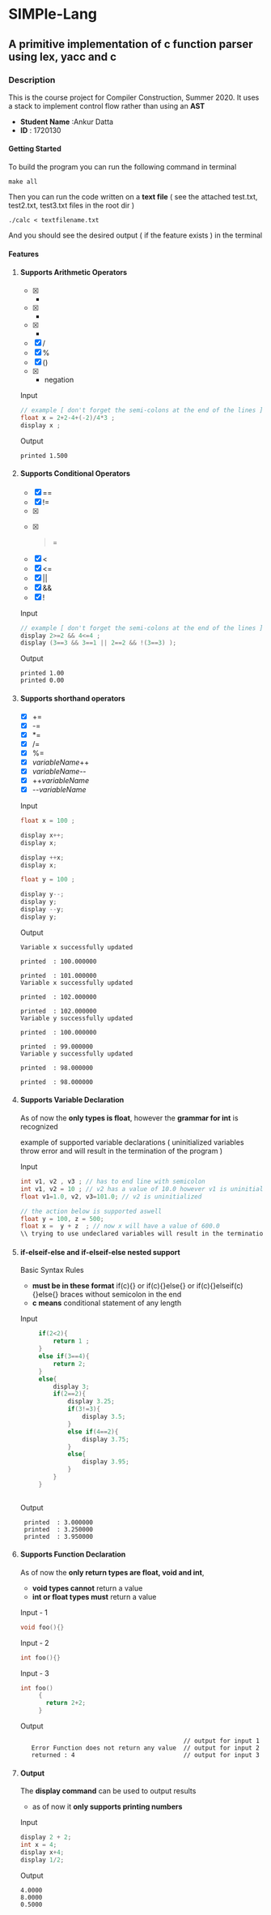 # SIMPle-Lang 
## A primitive implementation of c function parser using lex, yacc and c

### Description 
This is the course project for Compiler Construction, Summer 2020. It uses a stack to implement control flow rather than using an **AST**  

- **Student Name** :Ankur Datta
- **ID** : 1720130

#### Getting Started

To build the program you can run the following command in terminal
```console 
make all
```

Then you can run the code written on a **text file** ( see the attached test.txt, test2.txt, test3.txt files in the root dir )  

```console
./calc < textfilename.txt
```

And you should see the desired output ( if the feature exists ) in the terminal 

#### Features

1. #### Supports Arithmetic Operators
   - [x] +
   - [x] -
   - [x] *
   - [x] /
   - [x] %
   - [x] ()
   - [x] - negation
   
   Input
   
   ```c
   // example [ don't forget the semi-colons at the end of the lines ] 
   float x = 2+2-4+(-2)/4*3 ; 
   display x ; 
   ```
 
   Output
   
   ```console
   printed 1.500
   ```
   
2. #### Supports Conditional Operators
   - [x] ==
   - [x] !=
   - [x] >
   - [x] >=
   - [x] <
   - [x] <=
   - [x] ||
   - [x] && 
   - [x] !
   
   Input 
   
   ```c
   // example [ don't forget the semi-colons at the end of the lines ] 
   display 2>=2 && 4<=4 ; 
   display (3==3 && 3==1 || 2==2 && !(3==3) ); 
   ```
   
   Output
   
   ```console
   printed 1.00
   printed 0.00
   ```

3. #### Supports shorthand operators
   - [x] +=
   - [x] -=
   - [x] *= 
   - [x] /=
   - [x] %=
   - [x] *variableName*++
   - [x] *variableName*--
   - [x] ++*variableName* 
   - [x] --*variableName* 
   
   Input 
   
   ```c
   float x = 100 ; 

   display x++;
   display x;

   display ++x;
   display x;

   float y = 100 ; 

   display y--;
   display y;
   display --y;
   display y;
   ```
   
   Output
   
   ```console
   Variable x successfully updated 
 
   printed  : 100.000000 
 
   printed  : 101.000000 
   Variable x successfully updated 
 
   printed  : 102.000000 
 
   printed  : 102.000000 
   Variable y successfully updated 
 
   printed  : 100.000000 
 
   printed  : 99.000000 
   Variable y successfully updated 
 
   printed  : 98.000000 
 
   printed  : 98.000000 
   ```
   
4. #### Supports Variable Declaration 
   As of now the **only types is float**,
   however the **grammar for int** is recognized
   
   example of supported variable declarations ( uninitialized variables throw error and will result in the termination of the program ) 
   
   Input 
   
   ```c
   int v1, v2 , v3 ; // has to end line with semicolon 
   int v1, v2 = 10 ; // v2 has a value of 10.0 however v1 is uninitialized
   float v1=1.0, v2, v3=101.0; // v2 is uninitialized
   
   // the action below is supported aswell 
   float y = 100, z = 500; 
   float x =  y + z  ; // now x will have a value of 600.0 
   \\ trying to use undeclared variables will result in the termination of the program 
   ```
   
5. #### if-elseif-else and if-elseif-else nested support
   
   Basic Syntax Rules
   - **must be in these format** if(c){} or if(c){}else{} or if(c){}elseif(c){}else{} braces without semicolon in the end
   - **c means**  conditional statement of any length
   
   Input
   
   ```c
        if(2<2){
            return 1 ;
        }
        else if(3==4){
            return 2;
        }
        else{
            display 3;
            if(2==2){
                display 3.25; 
                if(3!=3){
                    display 3.5;
                }
                else if(4==2){
                    display 3.75;
                }
                else{
                    display 3.95;
                }
            }
        }
        
   ```
   
   Output
   
   ```console
    printed  : 3.000000 
    printed  : 3.250000 
    printed  : 3.950000 
   ```
   
6. #### Supports Function Declaration  
   As of now the **only return types are float, void and int**,
    
   - **void types cannot** return a value
   - **int or float types must** return a value
   
   Input - 1 
   
   ```c
   void foo(){}
   ```
   
   
   Input - 2 
   
   ```c
   int foo(){}
   ```
   
   
   Input - 3 
   
   ```c
   int foo()
        { 
          return 2+2;
        }
   ```
   
   Output 
   
   ```console
                                                // output for input 1
      Error Function does not return any value  // output for input 2
      returned : 4                              // output for input 3      
   ```
 
7. #### Output
   
   The **display command** can be used to output results 
   - as of now it **only supports printing numbers**
   
   Input 
   ```c
   display 2 + 2;
   int x = 4;
   display x+4;
   display 1/2;
   ```
   
   Output 
   ```console
   4.0000
   8.0000
   0.5000
   ```
   
